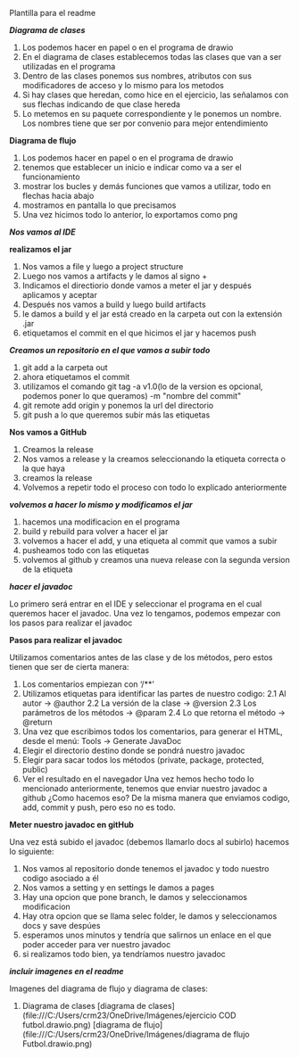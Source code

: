 Plantilla para el readme

***Diagrama de clases***

1. Los podemos hacer en papel o en el programa de drawio
2. En el diagrama de clases establecemos todas las clases que van a ser utilizadas en el programa
3. Dentro de las clases ponemos sus nombres, atributos con sus modificadores de acceso y lo mismo para los metodos
4. Si hay clases que heredan, como hice en el ejercicio, las señalamos con sus flechas indicando de que clase hereda
5. Lo metemos en su paquete correspondiente y le ponemos un nombre. Los nombres tiene que ser por convenio para mejor entendimiento

**Diagrama de flujo**

1. Los podemos hacer en papel o en el programa de drawio
2. tenemos que establecer un inicio e indicar como va a ser el funcionamiento
3. mostrar los bucles y demás funciones que vamos a utilizar, todo en flechas hacia abajo
4. mostramos en pantalla lo que precisamos
5. Una vez hicimos todo lo anterior, lo exportamos como png

***Nos vamos al IDE***

**realizamos el jar**

1. Nos vamos a file y luego a project structure
2. Luego nos vamos a artifacts y le damos al signo +
3. Indicamos el directiorio donde vamos a meter el jar y después aplicamos y aceptar
4. Después nos vamos a build y luego build artifacts
5. le damos a build y el jar está creado en la carpeta out con la extensión .jar
6. etiquetamos el commit en el que hicimos el jar y hacemos push

***Creamos un repositorio en el que vamos a subir todo***

1. git add a la carpeta out
2. ahora etiquetamos el commit
3. utilizamos el comando git tag -a v1.0(lo de la version es opcional, podemos poner lo que queramos) -m "nombre del commit"
4. git remote add origin y ponemos la url del directorio
5. git push a lo que queremos subir más las etiquetas

**Nos vamos a GitHub**

1. Creamos la release
2. Nos vamos a release y la creamos seleccionando la etiqueta correcta o la que haya
3. creamos la release
4. Volvemos a repetir todo el proceso con todo lo explicado anteriormente

***volvemos a hacer lo mismo y modificamos el jar***

1. hacemos una modificacion en el programa
2. build y rebuild para volver a hacer el jar
3. volvemos a hacer el add, y una etiqueta al commit que vamos a subir
4. pusheamos todo con las etiquetas
5. volvemos al github y creamos una nueva release con la segunda version de la etiqueta

***hacer el javadoc***

Lo primero será entrar en el IDE y seleccionar el programa en el cual queremos hacer el javadoc.
Una vez lo tengamos, podemos empezar con los pasos para realizar el javadoc

**Pasos para realizar el javadoc**

Utilizamos comentarios antes de las clase y de los métodos, pero estos tienen que ser de cierta manera:
1. Los comentarios empiezan con ‘/**’
2. Utilizamos etiquetas para identificar las partes de nuestro codigo:
2.1 Al autor -> @author
2.2 La versión de la clase -> @version
2.3 Los parámetros de los métodos -> @param
2.4 Lo que retorna el método -> @return
3. Una vez que escribimos todos los comentarios, para generar el HTML, desde el menú:
Tools -> Generate JavaDoc
4. Elegir el directorio destino donde se pondrá nuestro javadoc
5. Elegir para sacar todos los métodos (private, package, protected, public)
6. Ver el resultado en el navegador
Una vez hemos hecho todo lo mencionado anteriormente, tenemos que enviar nuestro javadoc a github
¿Como hacemos eso?
De la misma manera que enviamos codigo, add, commit y push, pero eso no es todo.

**Meter nuestro javadoc en gitHub**

Una vez está subido el javadoc (debemos llamarlo docs al subirlo) hacemos lo siguiente:
1. Nos vamos al repositorio donde tenemos el javadoc y todo nuestro codigo asociado a él
2. Nos vamos a setting y en settings le damos a pages
3. Hay una opcion que pone branch, le damos y seleccionamos modificacion
4. Hay otra opcion que se llama selec folder, le damos y seleccionamos docs y save despúes
5. esperamos unos minutos y tendría que salirnos un enlace en el que poder acceder para ver nuestro javadoc
6. si realizamos todo bien, ya tendríamos nuestro javadoc

***incluir imagenes en el readme***

Imagenes del diagrama de flujo y diagrama de clases:

1. Diagrama de clases
[diagrama de clases](file:///C:/Users/crm23/OneDrive/Imágenes/ejercicio COD futbol.drawio.png)
[diagrama de flujo](file:///C:/Users/crm23/OneDrive/Imágenes/diagrama de flujo Futbol.drawio.png)


